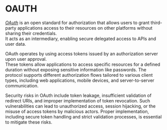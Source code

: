 # OAUTH

[*OAuth*](https://oauth.net/2/) is an open standard for authorization that allows users to grant third-party applications access to their resources on other platforms without sharing their credentials.  
It acts as an intermediary, enabling secure delegated access to APIs and user data.  

OAuth operates by using access tokens issued by an authorization server upon user approval.  
These tokens allow applications to access specific resources for a defined duration without exposing sensitive information like passwords. The protocol supports different authorization flows tailored to various client types, including web applications, mobile devices, and server-to-server communication.  

Security risks in OAuth include token leakage, insufficient validation of redirect URIs, and improper implementation of token revocation. Such vulnerabilities can lead to unauthorized access, session hijacking, or the misuse of access tokens by malicious actors. Proper implementation, including secure token handling and strict validation processes, is essential to mitigate these risks.  